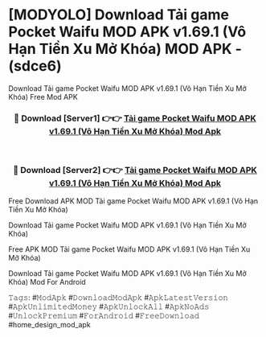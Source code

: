 # [MODYOLO] Download Tải game Pocket Waifu MOD APK v1.69.1 (Vô Hạn Tiền Xu Mở Khóa) MOD APK - (sdce6)
Download Tải game Pocket Waifu MOD APK v1.69.1 (Vô Hạn Tiền Xu Mở Khóa) Free Mod APK

<div align="center">
<h3>🔴 Download [Server1] 👉👉 <a href="https://apk-comot.site?title=Tải_game_Pocket_Waifu_MOD_APK_v1.69.1_(Vô_Hạn_Tiền_Xu_Mở_Khóa)">Tải game Pocket Waifu MOD APK v1.69.1 (Vô Hạn Tiền Xu Mở Khóa) Mod Apk</a></h3><br>

<h3>🔴 Download [Server2] 👉👉 <a href="https://apk-comot.site?title=Tải_game_Pocket_Waifu_MOD_APK_v1.69.1_(Vô_Hạn_Tiền_Xu_Mở_Khóa)">Tải game Pocket Waifu MOD APK v1.69.1 (Vô Hạn Tiền Xu Mở Khóa) Mod Apk</a></h3>
</div>


Free Download APK MOD Tải game Pocket Waifu MOD APK v1.69.1 (Vô Hạn Tiền Xu Mở Khóa)

Download Tải game Pocket Waifu MOD APK v1.69.1 (Vô Hạn Tiền Xu Mở Khóa) 

Free APK MOD Tải game Pocket Waifu MOD APK v1.69.1 (Vô Hạn Tiền Xu Mở Khóa) 

Download Tải game Pocket Waifu MOD APK v1.69.1 (Vô Hạn Tiền Xu Mở Khóa) Mod For Android

𝚃𝚊𝚐𝚜: #𝙼𝚘𝚍𝙰𝚙𝚔 #𝙳𝚘𝚠𝚗𝚕𝚘𝚊𝚍𝙼𝚘𝚍𝙰𝚙𝚔 #𝙰𝚙𝚔𝙻𝚊𝚝𝚎𝚜𝚝𝚅𝚎𝚛𝚜𝚒𝚘𝚗 #𝙰𝚙𝚔𝚄𝚗𝚕𝚒𝚖𝚒𝚝𝚎𝚍𝙼𝚘𝚗𝚎𝚢 #𝙰𝚙𝚔𝚄𝚗𝚕𝚘𝚌𝚔𝙰𝚕𝚕 #𝙰𝚙𝚔𝙽𝚘𝙰𝚍𝚜 #𝚄𝚗𝚕𝚘𝚌𝚔𝙿𝚛𝚎𝚖𝚒𝚞𝚖 #𝙵𝚘𝚛𝙰𝚗𝚍𝚛𝚘𝚒𝚍 #𝙵𝚛𝚎𝚎𝙳𝚘𝚠𝚗𝚕𝚘𝚊𝚍 #home_design_mod_apk